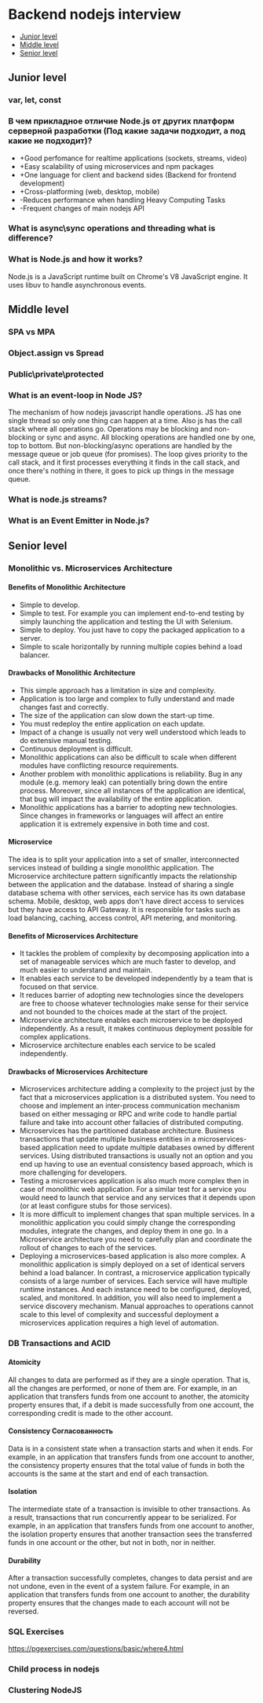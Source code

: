 # Backend nodejs interview

-   [Junior level](#Junior-level)
-   [Middle level](#Middle-level)
-   [Senior level](#Senior-level)

## Junior level

### var, let, const

### В чем прикладное отличие Node.js от других платформ серверной разработки (Под какие задачи подходит, а под какие не подходит)?

-   +Good perfomance for realtime applications (sockets, streams, video)
-   +Easy scalability of using microservices and npm packages
-   +One language for client and backend sides (Backend for frontend development)
-   +Cross-platforming (web, desktop, mobile)
-   -Reduces performance when handling Heavy Computing Tasks
-   -Frequent changes of main nodejs API

### What is async\sync operations and threading what is difference?

### What is Node.js and how it works?

Node.js is a JavaScript runtime built on Chrome's V8 JavaScript engine. It uses libuv to handle asynchronous events.

## Middle level

### SPA vs MPA

### Object.assign vs Spread

### Public\private\protected

### What is an event-loop in Node JS?

The mechanism of how nodejs javascript handle operations. JS has one single thread so only one thing can happen at a time. Also js has the call stack where all operations go. Operations may be blocking and non-blocking or sync and async. All blocking operations are handled one by one, top to bottom. But non-blocking/async operations are handled by the message queue or job queue (for promises). The loop gives priority to the call stack, and it first processes everything it finds in the call stack, and once there's nothing in there, it goes to pick up things in the message queue.

### What is node.js streams?

### What is an Event Emitter in Node.js?

## Senior level

### Monolithic vs. Microservices Architecture

#### Benefits of Monolithic Architecture

-   Simple to develop.
-   Simple to test. For example you can implement end-to-end testing by simply launching the application and testing the UI with Selenium.
-   Simple to deploy. You just have to copy the packaged application to a server.
-   Simple to scale horizontally by running multiple copies behind a load balancer.

#### Drawbacks of Monolithic Architecture

-   This simple approach has a limitation in size and complexity.
-   Application is too large and complex to fully understand and made changes fast and correctly.
-   The size of the application can slow down the start-up time.
-   You must redeploy the entire application on each update.
-   Impact of a change is usually not very well understood which leads to do extensive manual testing.
-   Continuous deployment is difficult.
-   Monolithic applications can also be difficult to scale when different modules have conflicting resource requirements.
-   Another problem with monolithic applications is reliability. Bug in any module (e.g. memory leak) can potentially bring down the entire process. Moreover, since all instances of the application are identical, that bug will impact the availability of the entire application.
-   Monolithic applications has a barrier to adopting new technologies. Since changes in frameworks or languages will affect an entire application it is extremely expensive in both time and cost.

#### Microservice

The idea is to split your application into a set of smaller, interconnected services instead of building a single monolithic application. The Microservice architecture pattern significantly impacts the relationship between the application and the database. Instead of sharing a single database schema with other services, each service has its own database schema. Mobile, desktop, web apps don't have direct access to services but they have access to API Gateway. It is responsible for tasks such as load balancing, caching, access control, API metering, and monitoring.

#### Benefits of Microservices Architecture

-   It tackles the problem of complexity by decomposing application into a set of manageable services which are much faster to develop, and much easier to understand and maintain.
-   It enables each service to be developed independently by a team that is focused on that service.
-   It reduces barrier of adopting new technologies since the developers are free to choose whatever technologies make sense for their service and not bounded to the choices made at the start of the project.
-   Microservice architecture enables each microservice to be deployed independently. As a result, it makes continuous deployment possible for complex applications.
-   Microservice architecture enables each service to be scaled independently.

#### Drawbacks of Microservices Architecture

-   Microservices architecture adding a complexity to the project just by the fact that a microservices application is a distributed system. You need to choose and implement an inter-process communication mechanism based on either messaging or RPC and write code to handle partial failure and take into account other fallacies of distributed computing.
-   Microservices has the partitioned database architecture. Business transactions that update multiple business entities in a microservices-based application need to update multiple databases owned by different services. Using distributed transactions is usually not an option and you end up having to use an eventual consistency based approach, which is more challenging for developers.
-   Testing a microservices application is also much more complex then in case of monolithic web application. For a similar test for a service you would need to launch that service and any services that it depends upon (or at least configure stubs for those services).
-   It is more difficult to implement changes that span multiple services. In a monolithic application you could simply change the corresponding modules, integrate the changes, and deploy them in one go. In a Microservice architecture you need to carefully plan and coordinate the rollout of changes to each of the services.
-   Deploying a microservices-based application is also more complex. A monolithic application is simply deployed on a set of identical servers behind a load balancer. In contrast, a microservice application typically consists of a large number of services. Each service will have multiple runtime instances. And each instance need to be configured, deployed, scaled, and monitored. In addition, you will also need to implement a service discovery mechanism. Manual approaches to operations cannot scale to this level of complexity and successful deployment a microservices application requires a high level of automation.

### DB Transactions and ACID

#### Atomicity

All changes to data are performed as if they are a single operation. That is, all the changes are performed, or none of them are.
For example, in an application that transfers funds from one account to another, the atomicity property ensures that, if a debit is made successfully from one account, the corresponding credit is made to the other account.

#### Consistency Согласованность

Data is in a consistent state when a transaction starts and when it ends.
For example, in an application that transfers funds from one account to another, the consistency property ensures that the total value of funds in both the accounts is the same at the start and end of each transaction.

#### Isolation

The intermediate state of a transaction is invisible to other transactions. As a result, transactions that run concurrently appear to be serialized.
For example, in an application that transfers funds from one account to another, the isolation property ensures that another transaction sees the transferred funds in one account or the other, but not in both, nor in neither.

#### Durability

After a transaction successfully completes, changes to data persist and are not undone, even in the event of a system failure.
For example, in an application that transfers funds from one account to another, the durability property ensures that the changes made to each account will not be reversed.

### SQL Exercises

https://pgexercises.com/questions/basic/where4.html

### Child process in nodejs

### Clustering NodeJS
